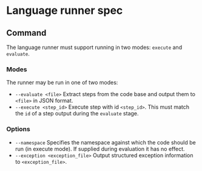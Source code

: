 
# Language runner spec
## Command
The language runner must support running in two modes: `execute` and `evaluate`.

### Modes
The runner may be run in one of two modes:
 - `--evaluate <file>`
    Extract steps from the code base and output them to `<file>` in JSON format.
 - `--execute <step_id>` 
    Execute step with id `<step_id>`. This must match the `id` of a step output during the `evaluate` stage.

### Options
 - `--namespace` 
    Specifies the namespace against which the code should be run (in execute mode). If supplied during evaluation it has no effect.
 - `--exception <exception_file>`
    Output structured exception information to `<exception_file>`.

